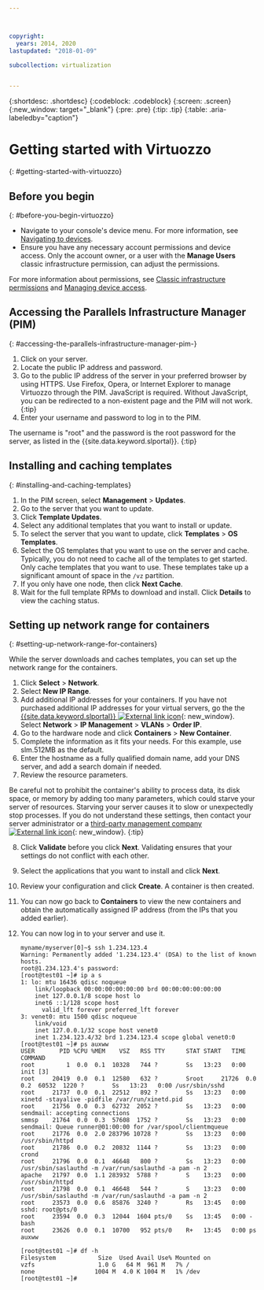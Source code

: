 ```yaml
---



copyright:
  years: 2014, 2020
lastupdated: "2018-01-09"

subcollection: virtualization


---
```


{:shortdesc: .shortdesc}
{:codeblock: .codeblock}
{:screen: .screen}
{:new_window: target="_blank"}
{:pre: .pre}
{:tip: .tip}
{:table: .aria-labeledby="caption"}

# Getting started with Virtuozzo
{: #getting-started-with-virtuozzo}

## Before you begin
{: #before-you-begin-virtuozzo}

* Navigate to your console's device menu. For more information, see [Navigating to devices](/docs/virtualization?topic=virtual-servers-navigating-devices).
* Ensure you have any necessary account permissions and device access. Only the account owner, or a user with the **Manage Users** classic infrastructure permission, can adjust the permissions.

For more information about permissions, see [Classic infrastructure permissions](/docs/account?topic=account-infrapermission#infrapermission) and [Managing device access](/docs/virtual-servers?topic=virtual-servers-managing-device-access).

## Accessing the Parallels Infrastructure Manager (PIM)
{: #accessing-the-parallels-infrastructure-manager-pim-}

1. Click on your server.
2. Locate the public IP address and password.
3. Go to the public IP address of the server in your preferred browser by using HTTPS. Use Firefox, Opera, or Internet Explorer to manage Virtuozzo through the PIM.
JavaScript is required. Without JavaScript, you can be redirected to a non-existent page and the PIM will not work.
{:tip}
4. Enter your username and password to log in to the PIM.

The username is "root" and the password is the root password for the server, as listed in the {{site.data.keyword.slportal}}.
{:tip}

## Installing and caching templates
{: #installing-and-caching-templates}

1. In the PIM screen, select **Management** > **Updates**.
2. Go to the server that you want to update.
3. Click **Template Updates**.
4. Select any additional templates that you want to install or update.
5. To select the server that you want to update, click **Templates** > **OS Templates**.
6. Select the OS templates that you want to use on the server and cache. Typically, you do not need to cache all of the templates to get started. Only cache templates that you want to use. These templates take up a significant amount of space in the `/vz` partition.
7. If you only have one node, then click **Next Cache**.
8. Wait for the full template RPMs to download and install. Click **Details** to view the caching status.

## Setting up network range for containers
{: #setting-up-network-range-for-containers}

While the server downloads and caches templates, you can set up the network range for the containers.

1. Click **Select** > **Network**.
2. Select **New IP Range**.
3. Add additional IP addresses for your containers. If you have not purchased additional IP addresses for your virtual servers, go the the [{{site.data.keyword.slportal}} ![External link icon](../../icons/launch-glyph.svg "External link icon")](https://cloud.ibm.com/){: new_window}. Select **Network** > **IP Management** > **VLANs** > **Order IP**.
4. Go to the hardware node and click **Containers** > **New Container**.
5. Complete the information as it fits your needs. For this example, use slm.512MB as the default.
6. Enter the hostname as a fully qualified domain name, add your DNS server, and add a search domain if needed.
7. Review the resource parameters.

Be careful not to prohibit the container's ability to process data, its disk space, or memory by adding too many parameters, which could starve your server of resources. Starving your server causes it to slow or unexpectedly stop processes. If you do not understand these settings, then contact your server administrator or a [third-party management company ![External link icon](../../icons/launch-glyph.svg "External link icon")](https://cloud.ibm.com/docs){: new_window}.
{:tip}

8. Click **Validate** before you click **Next**. Validating ensures that your settings do not conflict with each other.
9. Select the applications that you want to install and click **Next**.
10. Review your configuration and click **Create**. A container is then created.
11. You can now go back to **Containers** to view the new containers and obtain the automatically assigned IP address (from the IPs that you added earlier).
12. You can now log in to your server and use it.

        myname/myserver[0]~$ ssh 1.234.123.4
        Warning: Permanently added '1.234.123.4' (DSA) to the list of known hosts.
        root@1.234.123.4's password:
        [root@test01 ~]# ip a s
        1: lo: mtu 16436 qdisc noqueue
            link/loopback 00:00:00:00:00:00 brd 00:00:00:00:00:00
            inet 127.0.0.1/8 scope host lo
            inet6 ::1/128 scope host
              valid_lft forever preferred_lft forever
        3: venet0: mtu 1500 qdisc noqueue
            link/void
            inet 127.0.0.1/32 scope host venet0
            inet 1.234.123.4/32 brd 1.234.123.4 scope global venet0:0
        [root@test01 ~]# ps auxww
        USER       PID %CPU %MEM    VSZ   RSS TTY      STAT START   TIME COMMAND
        root         1  0.0  0.1  10328   744 ?        Ss   13:23   0:00 init [3]
        root     20419  0.0  0.1  12580   632 ?        Sroot     21726  0.0  0.2  60532  1220 ?        Ss   13:23   0:00 /usr/sbin/sshd
        root     21737  0.0  0.1  22512   892 ?        Ss   13:23   0:00 xinetd -stayalive -pidfile /var/run/xinetd.pid
        root     21756  0.0  0.3  62732  2052 ?        Ss   13:23   0:00 sendmail: accepting connections
        smmsp    21764  0.0  0.3  57608  1752 ?        Ss   13:23   0:00 sendmail: Queue runner@01:00:00 for /var/spool/clientmqueue
        root     21776  0.0  2.0 283796 10728 ?        Ss   13:23   0:00 /usr/sbin/httpd
        root     21786  0.0  0.2  20832  1144 ?        Ss   13:23   0:00 crond
        root     21796  0.0  0.1  46648   800 ?        Ss   13:23   0:00 /usr/sbin/saslauthd -m /var/run/saslauthd -a pam -n 2
        apache   21797  0.0  1.1 283932  5788 ?        S    13:23   0:00 /usr/sbin/httpd
        root     21798  0.0  0.1  46648   544 ?        S    13:23   0:00 /usr/sbin/saslauthd -m /var/run/saslauthd -a pam -n 2
        root     23573  0.0  0.6  85876  3240 ?        Rs   13:45   0:00 sshd: root@pts/0
        root     23594  0.0  0.3  12044  1604 pts/0    Ss   13:45   0:00 -bash
        root     23626  0.0  0.1  10700   952 pts/0    R+   13:45   0:00 ps auxww

        [root@test01 ~]# df -h
        Filesystem            Size  Used Avail Use% Mounted on
        vzfs                  1.0 G   64 M  961 M   7% /
        none                 1004 M  4.0 K 1004 M   1% /dev
        [root@test01 ~]#
